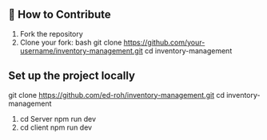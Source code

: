 ## 🚀 How to Contribute

1. Fork the repository
2. Clone your fork:
   bash
   git clone https://github.com/your-username/inventory-management.git
   cd inventory-management

## Set up the project locally

git clone https://github.com/ed-roh/inventory-management.git
cd inventory-management

1. cd Server
   npm run dev
2. cd client
   npm run dev
